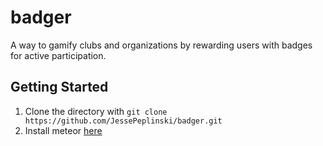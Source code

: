 # badger
A way to gamify clubs and organizations by rewarding users with badges for active participation.

## Getting Started
1. Clone the directory with `git clone https://github.com/JessePeplinski/badger.git`
2. Install meteor [here](https://www.meteor.com/install)
